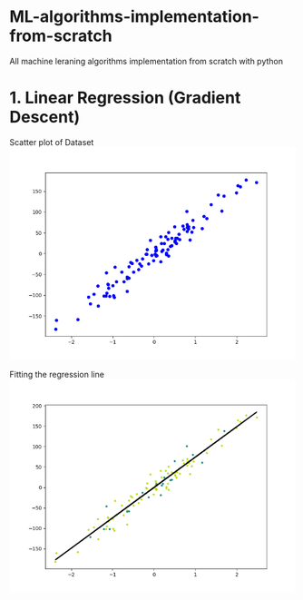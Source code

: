 # ML-algorithms-implementation-from-scratch
All machine leraning algorithms implementation from scratch with python 


# 1. Linear Regression (Gradient Descent)

Scatter plot of Dataset ![alt text](https://github.com/rishikonapure/ML-algorithms-implementation-from-scratch/blob/master/liner_regression%20data.png)


Fitting the regression line  ![alt text](https://github.com/rishikonapure/ML-algorithms-implementation-from-scratch/blob/master/liner_regression%20plot.png)
